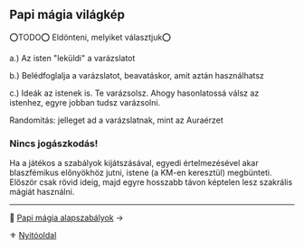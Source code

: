## Papi mágia világkép

⭕TODO⭕ Eldönteni, melyiket választjuk⭕

a.) Az isten "leküldi" a varázslatot

b.) Belédfoglalja a varázslatot, beavatáskor, amit aztán használhatsz

c.) Ideák az istenek is. Te varázsolsz. Ahogy hasonlatossá válsz az istenhez, egyre jobban tudsz varázsolni.

Randomitás: jelleget ad a varázslatnak, mint az Auraérzet

### Nincs jogászkodás!

Ha a játékos a szabályok kijátszásával, egyedi értelmezésével akar blaszfémikus előnyökhöz jutni, istene (a KM-en keresztül) megbünteti. Először csak rövid ideig, majd egyre hosszabb távon képtelen lesz szakrális mágiát használni.

---

🔗 [Papi mágia alapszabályok](102_papi.magia.alapszabalyok.md) →

⚜️ [Nyitóoldal](start.md#10-papi-m%C3%A1gia)
